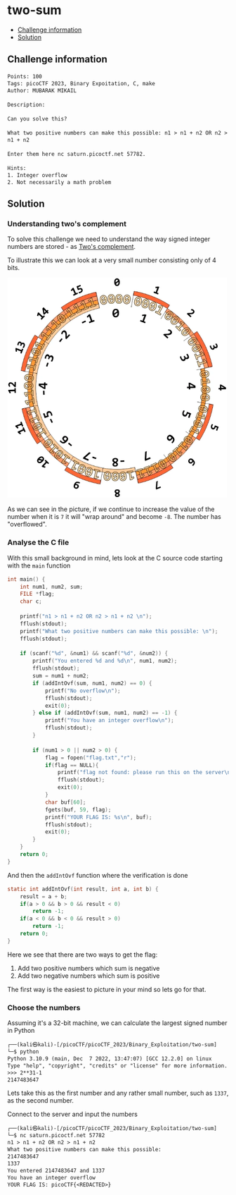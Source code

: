 # two-sum

- [Challenge information](#challenge-information)
- [Solution](#solution)

## Challenge information
```
Points: 100
Tags: picoCTF 2023, Binary Expoitation, C, make
Author: MUBARAK MIKAIL

Description:

Can you solve this?

What two positive numbers can make this possible: n1 > n1 + n2 OR n2 > n1 + n2

Enter them here nc saturn.picoctf.net 57782.
 
Hints:
1. Integer overflow
2. Not necessarily a math problem
```

## Solution

### Understanding two's complement

To solve this challenge we need to understand the way signed integer numbers are stored - as [Two's complement](https://en.wikipedia.org/wiki/Two%27s_complement).

To illustrate this we can look at a very small number consisting only of 4 bits.

<img src="Twos_complement.png" alt="Two's complement illustation" style="width:500px;"/>

As we can see in the picture, if we continue to increase the value of the number when it is `7` it will "wrap around" and become `-8`. The number has "overflowed".

### Analyse the C file

With this small background in mind, lets look at the C source code starting with the `main` function
```c
int main() {
    int num1, num2, sum;
    FILE *flag;
    char c;

    printf("n1 > n1 + n2 OR n2 > n1 + n2 \n");
    fflush(stdout);
    printf("What two positive numbers can make this possible: \n");
    fflush(stdout);
    
    if (scanf("%d", &num1) && scanf("%d", &num2)) {
        printf("You entered %d and %d\n", num1, num2);
        fflush(stdout);
        sum = num1 + num2;
        if (addIntOvf(sum, num1, num2) == 0) {
            printf("No overflow\n");
            fflush(stdout);
            exit(0);
        } else if (addIntOvf(sum, num1, num2) == -1) {
            printf("You have an integer overflow\n");
            fflush(stdout);
        }

        if (num1 > 0 || num2 > 0) {
            flag = fopen("flag.txt","r");
            if(flag == NULL){
                printf("flag not found: please run this on the server\n");
                fflush(stdout);
                exit(0);
            }
            char buf[60];
            fgets(buf, 59, flag);
            printf("YOUR FLAG IS: %s\n", buf);
            fflush(stdout);
            exit(0);
        }
    }
    return 0;
}
```

And then the `addIntOvf` function where the verification is done
```c
static int addIntOvf(int result, int a, int b) {
    result = a + b;
    if(a > 0 && b > 0 && result < 0)
        return -1;
    if(a < 0 && b < 0 && result > 0)
        return -1;
    return 0;
}
```

Here we see that there are two ways to get the flag:
1. Add two positive numbers which sum is negative
2. Add two negative numbers which sum is positive

The first way is the easiest to picture in your mind so lets go for that.

### Choose the numbers

Assuming it's a 32-bit machine, we can calculate the largest signed number in Python
```
┌──(kali㉿kali)-[/picoCTF/picoCTF_2023/Binary_Exploitation/two-sum]
└─$ python                                                 
Python 3.10.9 (main, Dec  7 2022, 13:47:07) [GCC 12.2.0] on linux
Type "help", "copyright", "credits" or "license" for more information.
>>> 2**31-1
2147483647
```

Lets take this as the first number and any rather small number, such as `1337`, as the second number.

Connect to the server and input the numbers
```
┌──(kali㉿kali)-[/picoCTF/picoCTF_2023/Binary_Exploitation/two-sum]
└─$ nc saturn.picoctf.net 57782
n1 > n1 + n2 OR n2 > n1 + n2 
What two positive numbers can make this possible: 
2147483647
1337
You entered 2147483647 and 1337
You have an integer overflow
YOUR FLAG IS: picoCTF{<REDACTED>}
```
